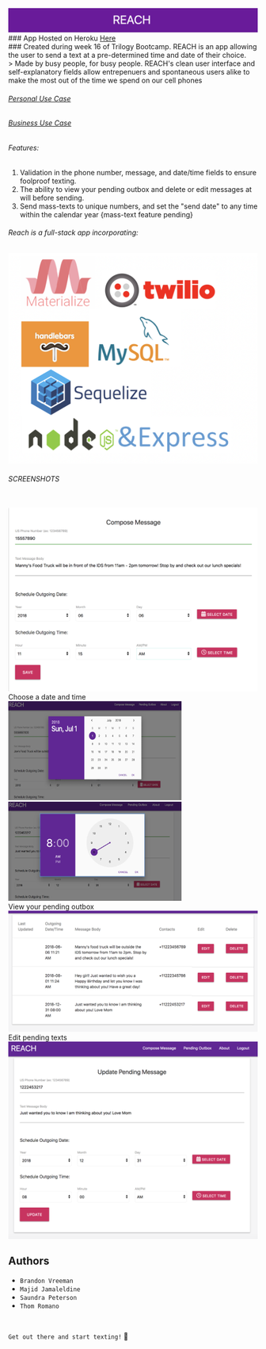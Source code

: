 <!-- <img src = "./public/assets/img/Banner.png"> -->
<img src = "./public/assets/images/Banner.png">
<br>
### App Hosted on Heroku <a href="https://app.xtensio.com/folio/s5ls38nj">Here</a>
<br>
 ### Created during week 16 of Trilogy Bootcamp. REACH is an app allowing the user to send a text at a pre-determined time and date of their choice. 
 <br>
 > Made by busy people, for busy people. REACH's clean user interface and self-explanatory fields allow entrepenuers and spontaneous users alike to make the most out of the time we spend on our cell phones
<br>

###### <a href="https://app.xtensio.com/folio/s5ls38nj">Personal Use Case</a>
###### <a href="https://app.xtensio.com/folio/s5ls38nj">Business Use Case</a>

###### Features: 
1. Validation in the phone number, message, and date/time fields to ensure foolproof texting. 
2. The ability to view your pending outbox and delete or edit messages at will before sending. 
3. Send mass-texts to unique numbers, and set the "send date" to any time within the calendar year {mass-text feature pending}

###### Reach is a full-stack app incorporating:

<img src= "./public/assets/images/logos.png" width="550">

###### SCREENSHOTS
<br>
<img src = "./public/assets/images/Compose.png" width="600">
<br>
Choose a date and time
<img src = "./public/assets/images/DatePicker.png" width="350" height= "200">
<img src = "./public/assets/images/TimePicker.png" width="350" height= "200">
<br>
View your pending outbox
<img src = "./public/assets/images/Outbox.png" width="600">
<br>
Edit pending texts
<img src = "./public/assets/images/Outbox-Update.png" width="600">


## Authors
* ```Brandon Vreeman```
* ```Majid Jamaleldine```
* ```Saundra Peterson```
* ```Thom Romano``` 
<br>

```Get out there and start texting!``` :iphone:



